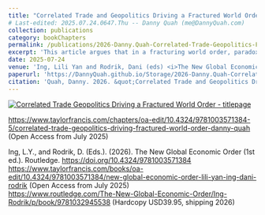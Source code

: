 ```yaml
---
title: "Correlated Trade and Geopolitics Driving a Fractured World Order"
# Last-edited: 2025.07.24.0647.Thu -- Danny Quah (me@DannyQuah.com)
collection: publications
category: bookChapters
permalink: /publications/2026-Danny.Quah-Correlated-Trade-Geopolitics-Fractured-Order-GNEO-Routledgge/
excerpt: 'This article argues that in a fracturing world order, paradoxically, geopolitics and trade align.  It is, thus, a fallacy that geopolitics and economics provide a balance through working in opposition in a fragmenting global economy.'
date: 2025-07-24
venue: 'Ing, Lili Yan and Rodrik, Dani (eds) <i>The New Global Economic Order</i>, Routledge'
paperurl: 'https://DannyQuah.github.io/Storage/2026-Danny.Quah-Correlated-Trade-Geopolitics-Fractured-Order-GNEO-Routledge.pdf'
citation: 'Quah, Danny. 2026. &quot;Correlated Trade and Geopolitics Driving a Fractured World Order.&quot; Ch. 5, pp. 54-66, in Ing, Lili Yan and Rodrik, Dani (eds.) <i>The New Global Economic Order</i>, Routledge.'
---
```

[<img src="https://DannyQuah.github.io/Storage/2026-Danny.Quah-Correlated-Trade-Geopolitics-Fractured-Order-GNEO-Routledge-titlepage.png" alt = "Correlated Trade Geopolitics Driving a Fractured World Order - titlepage"/>](https://DannyQuah.github.io/Storage/2026-Danny.Quah-Correlated-Trade-Geopolitics-Fractured-Order-GNEO-Routledge.pdf)

https://www.taylorfrancis.com/chapters/oa-edit/10.4324/9781003571384-5/correlated-trade-geopolitics-driving-fractured-world-order-danny-quah  (Open Access from July 2025)  

Ing, L.Y., and Rodrik, D. (Eds.). (2026). The New Global Economic Order (1st ed.). Routledge. https://doi.org/10.4324/9781003571384
https://www.taylorfrancis.com/books/oa-edit/10.4324/9781003571384/new-global-economic-order-lili-yan-ing-dani-rodrik   (Open Access from July 2025)  
https://www.routledge.com/The-New-Global-Economic-Order/Ing-Rodrik/p/book/9781032945538 (Hardcopy USD39.95, shipping 2026)  



